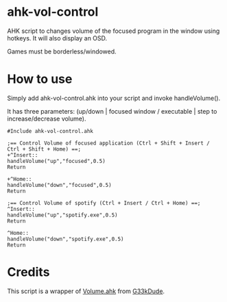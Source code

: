 # ahk-vol-control
AHK script to changes volume of the focused program in the window using hotkeys. It will also display an OSD.

Games must be borderless/windowed.

# How to use
Simply add ahk-vol-control.ahk into your script and invoke handleVolume().

It has three parameters: (up/down | focused window / executable | step to increase/decrease volume).

```
#Include ahk-vol-control.ahk

;== Control Volume of focused application (Ctrl + Shift + Insert / Ctrl + Shift + Home) ==;
+^Insert::
handleVolume("up","focused",0.5)
Return

+^Home::
handleVolume("down","focused",0.5)
Return

;== Control Volume of spotify (Ctrl + Insert / Ctrl + Home) ==;
^Insert::
handleVolume("up","spotify.exe",0.5)
Return

^Home::
handleVolume("down","spotify.exe",0.5)
Return 
```
# Credits
This script is a wrapper of [Volume.ahk](https://old.reddit.com/r/AutoHotkey/comments/87colk/controlling_volume_of_specific_applications/dx2r5vb/) from [G33kDude](https://github.com/G33kDude).
